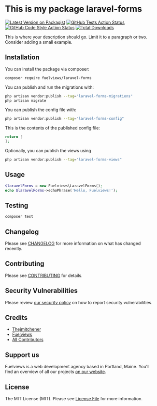 # This is my package laravel-forms

[![Latest Version on Packagist](https://img.shields.io/packagist/v/fuelviews/laravel-forms.svg?style=flat-square)](https://packagist.org/packages/fuelviews/laravel-forms)
[![GitHub Tests Action Status](https://img.shields.io/github/actions/workflow/status/fuelviews/laravel-forms/run-tests.yml?branch=main&label=tests&style=flat-square)](https://github.com/fuelviews/laravel-forms/actions?query=workflow%3Arun-tests+branch%3Amain)
[![GitHub Code Style Action Status](https://img.shields.io/github/actions/workflow/status/fuelviews/laravel-forms/fix-php-code-style-issues.yml?branch=main&label=code%20style&style=flat-square)](https://github.com/fuelviews/laravel-forms/actions?query=workflow%3A"Fix+PHP+code+style+issues"+branch%3Amain)
[![Total Downloads](https://img.shields.io/packagist/dt/fuelviews/laravel-forms.svg?style=flat-square)](https://packagist.org/packages/fuelviews/laravel-forms)

This is where your description should go. Limit it to a paragraph or two. Consider adding a small example.

## Installation

You can install the package via composer:

```bash
composer require fuelviews/laravel-forms
```

You can publish and run the migrations with:

```bash
php artisan vendor:publish --tag="laravel-forms-migrations"
php artisan migrate
```

You can publish the config file with:

```bash
php artisan vendor:publish --tag="laravel-forms-config"
```

This is the contents of the published config file:

```php
return [
];
```

Optionally, you can publish the views using

```bash
php artisan vendor:publish --tag="laravel-forms-views"
```

## Usage

```php
$laravelForms = new Fuelviews\LaravelForms();
echo $laravelForms->echoPhrase('Hello, Fuelviews!');
```

## Testing

```bash
composer test
```

## Changelog

Please see [CHANGELOG](CHANGELOG.md) for more information on what has changed recently.

## Contributing

Please see [CONTRIBUTING](CONTRIBUTING.md) for details.

## Security Vulnerabilities

Please review [our security policy](../../security/policy) on how to report security vulnerabilities.

## Credits

- [Thejmitchener](https://github.com/thejmitchener)
- [Fuelviews](https://github.com/fuelviews)
- [All Contributors](../../contributors)

## Support us

Fuelviews is a web development agency based in Portland, Maine. You'll find an overview of all our projects [on our website](https://fuelviews.com).

## License

The MIT License (MIT). Please see [License File](LICENSE.md) for more information.
